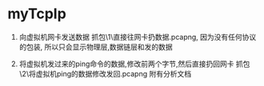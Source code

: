 # myTcpIp
1. 向虚拟机网卡发送数据
抓包\1\直接往网卡扔数据.pcapng, 因为没有任何协议的包装, 所以只会显示物理层,数据链层和发的数据

2. 将虚拟机发过来的ping命令的数据,修改前两个字节,然后直接扔回网卡
抓包\2\将虚拟机ping的数据修改发回.pcapng  附有分析文档